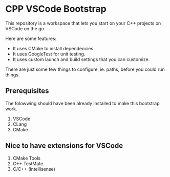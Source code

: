# CPP VSCode Bootstrap

This repository is a workspace that lets you start on your C++ projects on VSCode on the go.

Here are some features:

- It uses CMake to install dependencies.
- It uses GoogleTest for unit testing.
- It uses custom launch and build settings that you can customize.

There are just some few things to configure, ie. paths, before you could run things.

## Prerequisites
The folowwing should have been already installed to make this bootstrap work.
1. VSCode
2. CLang
3. CMake

## Nice to have extensions for VSCode
1. CMake Tools
2. C++ TestMate
3. C/C++ (intellisense)

